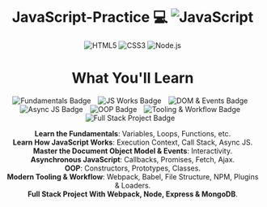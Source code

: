 <h1 align="center">JavaScript-Practice 💻
  <img src="https://img.shields.io/badge/JavaScript-F7DF1E?style=flat-square&logo=javascript&logoColor=black" alt="JavaScript" />
</h1>

<!-- Badges -->
<p align="center">
  <img src="https://img.shields.io/badge/HTML5-E34F26?style=flat-square&logo=html5&logoColor=white" alt="HTML5" />
  <img src="https://img.shields.io/badge/CSS3-1572B6?style=flat-square&logo=css3&logoColor=white" alt="CSS3" />
  <img src="https://img.shields.io/badge/Node.js-43853D?style=flat-square&logo=node-dot-js&logoColor=white" alt="Node.js" />
</p>

<h1 align="center">What You'll Learn</h1>
<p align="center">
  <img src="https://img.shields.io/badge/Fundamentals-✓-brightgreen" alt="Fundamentals Badge" style="margin-right: 10px;">
  <img src="https://img.shields.io/badge/JS%20Works-✓-brightgreen" alt="JS Works Badge" style="margin-right: 10px;">
  <img src="https://img.shields.io/badge/DOM%20%26%20Events-✓-brightgreen" alt="DOM & Events Badge" style="margin-right: 10px;">
  <img src="https://img.shields.io/badge/Async%20JS-✓-brightgreen" alt="Async JS Badge" style="margin-right: 10px;">
  <img src="https://img.shields.io/badge/OOP-✓-brightgreen" alt="OOP Badge" style="margin-right: 10px;">
  <img src="https://img.shields.io/badge/Tooling%20%26%20Workflow-✓-brightgreen" alt="Tooling & Workflow Badge" style="margin-right: 10px;">
  <img src="https://img.shields.io/badge/Full%20Stack%20Project-✓-brightgreen" alt="Full Stack Project Badge" style="margin-right: 10px;">
</p>

<p align="center">
  <strong>Learn the Fundamentals</strong>: Variables, Loops, Functions, etc.<br>
  <strong>Learn How JavaScript Works</strong>: Execution Context, Call Stack, Async JS.<br>
  <strong>Master the Document Object Model & Events</strong>: Interactivity.<br>
  <strong>Asynchronous JavaScript</strong>: Callbacks, Promises, Fetch, Ajax.<br>
  <strong>OOP</strong>: Constructors, Prototypes, Classes.<br>
  <strong>Modern Tooling & Workflow</strong>: Webpack, Babel, File Structure, NPM, Plugins & Loaders.<br>
  <strong>Full Stack Project With Webpack, Node, Express & MongoDB</strong>.<br>
</p>
